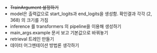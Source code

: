 - ~~TrainArgument 설정하기~~
- model은 출력값으로 start_logits과 end_logits을 생성함. 확인결과 각각 (2, 368) 의 크기를 가짐
- inference 를 transformers 의 pipeline을 이용해 생성하기
- main_args.example 문서 보고 기본값으로 바꿔놓기
- retrieval 트레인 만들기
- 데이터 어그멘테이션 방법론 생각하기